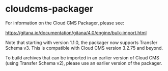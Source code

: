 # cloudcms-packager

For information on the Cloud CMS Packager, please see:

https://gitana.io/documentation/gitana/4.0/engine/bulk-import.html

Note that starting with version 1.1.0, the packager now supports Transfer Schema v3.
This is compatible with Cloud CMS version 3.2.75 and beyond.

To build archives that can be imported in an earlier version of Cloud CMS (using Transfer Schema v2), please use an earlier version of the packager.
